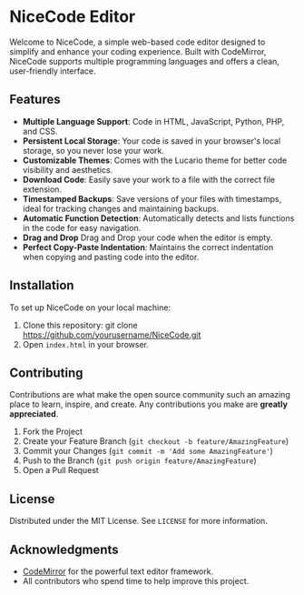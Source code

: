 # NiceCode Editor

Welcome to NiceCode, a simple web-based code editor designed to simplify and enhance your coding experience. Built with CodeMirror, NiceCode supports multiple programming languages and offers a clean, user-friendly interface.

## Features

- **Multiple Language Support**: Code in HTML, JavaScript, Python, PHP, and CSS.
- **Persistent Local Storage**: Your code is saved in your browser's local storage, so you never lose your work.
- **Customizable Themes**: Comes with the Lucario theme for better code visibility and aesthetics.
- **Download Code**: Easily save your work to a file with the correct file extension.
- **Timestamped Backups**: Save versions of your files with timestamps, ideal for tracking changes and maintaining backups.
- **Automatic Function Detection**: Automatically detects and lists functions in the code for easy navigation.
- **Drag and Drop**  Drag and Drop your code when the editor is empty.
- **Perfect Copy-Paste Indentation**: Maintains the correct indentation when copying and pasting code into the editor.

## Installation

To set up NiceCode on your local machine:

1. Clone this repository: git clone https://github.com/yourusername/NiceCode.git
2. Open `index.html` in your browser.

## Contributing

Contributions are what make the open source community such an amazing place to learn, inspire, and create. Any contributions you make are **greatly appreciated**.

1. Fork the Project
2. Create your Feature Branch (`git checkout -b feature/AmazingFeature`)
3. Commit your Changes (`git commit -m 'Add some AmazingFeature'`)
4. Push to the Branch (`git push origin feature/AmazingFeature`)
5. Open a Pull Request

## License

Distributed under the MIT License. See `LICENSE` for more information.

## Acknowledgments

- [CodeMirror](https://codemirror.net/) for the powerful text editor framework.
- All contributors who spend time to help improve this project.
